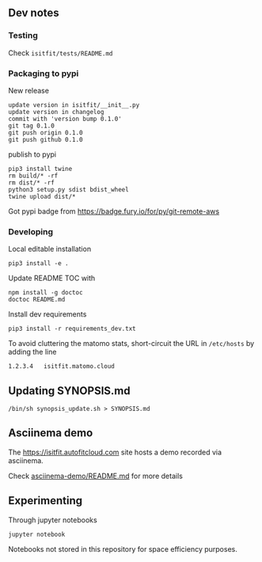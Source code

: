 ## Dev notes

### Testing

Check `isitfit/tests/README.md`


### Packaging to pypi

New release

```
update version in isitfit/__init__.py
update version in changelog
commit with 'version bump 0.1.0'
git tag 0.1.0
git push origin 0.1.0
git push github 0.1.0
```

publish to pypi

```
pip3 install twine
rm build/* -rf
rm dist/* -rf
python3 setup.py sdist bdist_wheel
twine upload dist/*
```

Got pypi badge from
https://badge.fury.io/for/py/git-remote-aws


### Developing

Local editable installation

```
pip3 install -e .
```

Update README TOC with

```
npm install -g doctoc
doctoc README.md
```

Install dev requirements

```
pip3 install -r requirements_dev.txt
```

To avoid cluttering the matomo stats,
short-circuit the URL in `/etc/hosts`
by adding the line

```
1.2.3.4   isitfit.matomo.cloud
```

## Updating SYNOPSIS.md

```
/bin/sh synopsis_update.sh > SYNOPSIS.md
```


## Asciinema demo

The https://isitfit.autofitcloud.com site hosts a demo recorded via asciinema.

Check [asciinema-demo/README.md](asciinema-demo/README.md) for more details


## Experimenting

Through jupyter notebooks

```
jupyter notebook
```

Notebooks not stored in this repository for space efficiency purposes.
